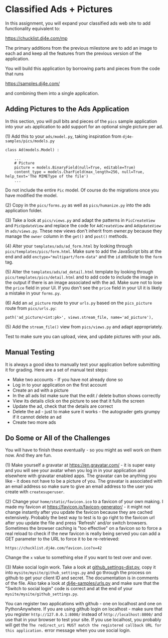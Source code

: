 Classified Ads + Pictures
=========================

In this assignment, you will expand your classified ads web site to add functionality
equivalent to:

https://chucklist.dj4e.com/mp

The primary additions from the previous milestone are to add an image to each ad and
keep all the features from the previous version of the application.

You will build this application by borrowing parts and pieces from the code that runs

https://samples.dj4e.com/

and combining them into a single application.

Adding Pictures to the Ads Application
--------------------------------------

In this section, you will pull bits and pieces of the `pics` sample application
into your `ads` application to add support for an optional single picture per ad.

(1) Add this to your `ads/model.py`, taking inspiration from `dj4e-samples/pics/models.py`

    class Ad(models.Model) :

        ...
        # Picture
        picture = models.BinaryField(null=True, editable=True)
        content_type = models.CharField(max_length=256, null=True, help_text='The MIMEType of the file')
        ...

Do not include the entire `Pic` model.  Of course do the migrations once you have modified the model.

(2) Copy in the `pics/forms.py` as well as `pics/humanize.py` into the ads application folder.

(3) Take a look at `pics/views.py` and adapt the patterns in `PicCreateView` and
`PicUpdateView` and replace the code for `AdCreateView` and `AdUpdateView` in `ads/views.py`.
These new views don't inherit from owner.py because they manage the `owner` column in the `get()`
and `post()` methods.

(4) Alter your `templates/ads/ad_form.html` by looking through `pics/templates/pics/form.html`.  Make sure to add the
JavaScript bits at the end and add `enctype="multipart/form-data"` and the `id`
attribute to the `form` tag.

(5) Alter the `templates/ads/ad_detail.html` template by looking through `pics/templates/pics/detail.html` and
to add code to include the image in the output if there is an image associated with the ad.
Make sure not to lose the `price` field in your UI.  If you don't see the `price` field
in your UI it is likely a mistake in your `forms.py`.

(6) Add an `ad_picture` route to your `urls.py` based on the `pics_picture` route from `pics/urls.py`:

    path('ad_picture/<int:pk>', views.stream_file, name='ad_picture'),

(5) Add the `stream_file()` view from `pics/views.py` and adapt appropriately.

Test to make sure you can upload, view, and update pictures with your ads.

Manual Testing
--------------

It is always a good idea to manually test your application before submitting it for grading.  Here
are a set of manual test steps:

* Make two accounts - If you have not already done so
* Log in to your application on the first account
* Create an ad with a picture
* In the all ads list make sure that the edit / delete button shows correctly
* View its details click on the picture to see that it fulls the screen
* Update the ad, check that the details are correct
* Delete the ad - just to make sure it works - the autograder gets grumpy if it cannot delete an ad
* Create two more ads


Do Some or All of the Challenges
---------------------------------

You will have to finish these eventually - so you might as well work on them now.
And they are fun.

(1) Make yourself a gravatar at https://en.gravatar.com/ - it is super easy and you will see your
avatar when you log in in your application and elsewhere with gravatar enabled apps. The gravatar can be
anything you like - it does not have to be a picture of you.  The gravatar is associated with an email address
so make sure to give an email address to the user you create with `createsuperuser`.

(2) Change your `home/static/favicon.ico` to a favicon of your own making.   I made my favicon
at https://favicon.io/favicon-generator/ - it might not change instantly after you update the favicon
because they are cached extensively.   Probably the best way to test is to go right to the favicon url
after you update the file and press 'Refresh' and/or switch browsers.  Sometimes the browser caching
is "too effective" on a favicon so to force a real reload to check if the new favicon is really being served
you can add a GET parameter to the URL to force it to be re-retrieved:

    https://chucklist.dj4e.com/favicon.ico?x=42

Change the `x` value to something else if you want to test over and over.

(3) Make social login work.  Take a look at
<a href="https://github.com/csev/dj4e-samples/blob/main/dj4e-samples/github_settings-dist.py" target="_blank">
github_settings-dist.py</a>, copy it into
`mysite/mysite/github_settings.py` and go through the process on github to get your client ID and
secret.   The documentation is in comments of the file.  Also take a look at
<a href="https://github.com/csev/dj4e-samples/blob/main/dj4e-samples/urls.py" target="_blank">
dj4e-samples/urls.py</a> and make sure that the "Switch to social login" code is correct
and at the end of your `mysite/mysite/github_settings.py`.

You can register two applications with github - one on localhost and one on PythonAnywhere.  If you are
using github login on localhost - make sure that you register `http://127.0.0.1:8000/` instead
of `http://localhost:8000/` and use that in your browser to test your site.  If you
use localhost, you probably will get the `The redirect_uri MUST match the registered callback
URL for this application.` error message when you use social login.
